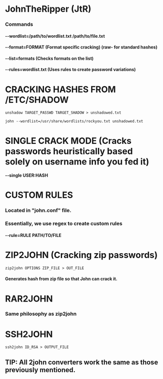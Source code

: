 # JohnTheRipper (JtR)

### Commands

#### --wordlist=/path/to/wordlist.txt /path/to/file.txt

#### --format=FORMAT (Format specific cracking) (raw- for standard hashes)

#### --list=formats (Checks formats on the list)

#### --rules=wordlist.txt (Uses rules to create password variations)

# CRACKING HASHES FROM /ETC/SHADOW

    unshadow TARGET_PASSWD TARGET_SHADOW > unshadowed.txt

    john --wordlist=/usr/share/wordlists/rockyou.txt unshadowed.txt

# SINGLE CRACK MODE (Cracks passwords heuristically based solely on username info you fed it)

#### --single USER:HASH

# CUSTOM RULES

### Located in "john.conf" file.

### Essentially, we use regex to create custom rules

#### --rule=RULE PATH/TO/FILE

# ZIP2JOHN (Cracking zip passwords)

    zip2john OPTIONS ZIP_FILE > OUT_FILE

#### Generates hash from zip file so that John can crack it.

# RAR2JOHN 

### Same philosophy as zip2john

# SSH2JOHN

    ssh2john ID_RSA > OUTPUT_FILE

## TIP: All 2john converters work the same as those previously mentioned.
